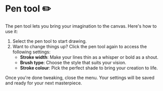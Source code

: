 # Pen tool ✏️

The pen tool lets you bring your imagination to the canvas. Here's how to use it:

1. Select the pen tool to start drawing.
2. Want to change things up? Click the pen tool again to access the following settings:
    - **Stroke width**: Make your lines thin as a whisper or bold as a shout.
    - **Brush type**: Choose the style that suits your vision.
    - **Stroke colour**: Pick the perfect shade to bring your creation to life.

Once you're done tweaking, close the menu. Your settings will be saved and ready for your next masterpiece.
